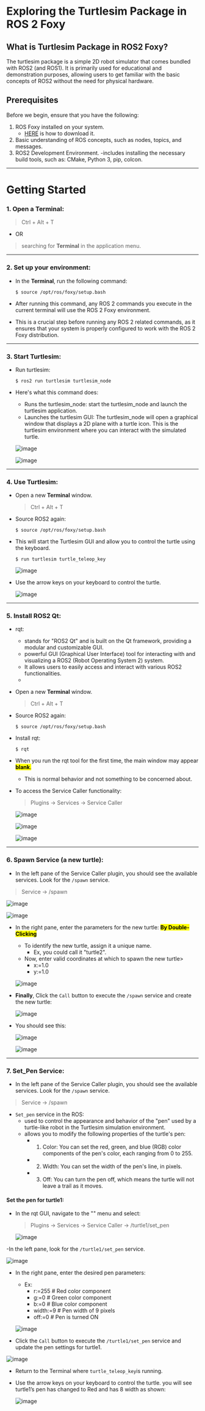 # Exploring the Turtlesim Package in ROS 2 Foxy

## What is Turtlesim Package in ROS2 Foxy?

The turtlesim package is a simple 2D robot simulator that comes bundled with ROS2 (and ROS1). It is primarily used for educational and demonstration purposes, allowing users to get familiar with the basic concepts of ROS2 without the need for physical hardware.

## Prerequisites

Before we begin, ensure that you have the following:

1.  ROS Foxy installed on your system.
    - [HERE](https://github.com/alanoudmk/Install-ROS2-Foxy-on-Ubuntu-20.04) is how to download it.
2.  Basic understanding of ROS concepts, such as nodes, topics, and messages.
3.  ROS2 Development Environment.
     -includes installing the necessary build tools, such as: CMake, Python 3, pip, colcon. 



*****

# Getting Started


### 1. Open a **Terminal**: 
   > Ctrl + Alt + T
  - OR
   > searching for **Terminal** in the application menu.



***


### 2. Set up your environment: 
- In the **Terminal**, run the following command:

  ```
  $ source /opt/ros/foxy/setup.bash
  ```

- After running this command, any ROS 2 commands you execute in the current terminal will use the ROS 2 Foxy environment.
- This is a crucial step before running any ROS 2 related commands, as it ensures that your system is properly configured to work with the ROS 2 Foxy distribution.



***



### 3. Start Turtlesim:

- Run turtlesim:

    ```
    $ ros2 run turtlesim turtlesim_node
    ```

- Here's what this command does:
    - Runs the turtlesim_node: start the turtlesim_node and launch the turtlesim application.
    - Launches the turtlesim GUI: The turtlesim_node will open a graphical window that displays a 2D plane with a turtle icon. This is the turtlesim environment where you can interact with the simulated turtle.
      
  ![image](https://github.com/alanoudmk/ROS2-Turtlesim-Controller/assets/127528672/403ec57d-af8e-4367-8391-ff4c9378c877)

  ![image](https://github.com/alanoudmk/ROS2-Turtlesim-Controller/assets/127528672/3acf9001-4cfe-49f2-a2b1-9f6153a0665c)




***



### 4. Use Turtlesim:
- Open a new **Terminal** window.
  > Ctrl + Alt + T
- Source ROS2 again: 
  
  ```
  $ source /opt/ros/foxy/setup.bash
  ```

- This will start the Turtlesim GUI and allow you to control the turtle using the keyboard.

  
  ```
  $ run turtlesim turtle_teleop_key
  ```
  
  ![image](https://github.com/alanoudmk/ROS2-Turtlesim-Controller/assets/127528672/89574278-2bf4-42fc-a1fa-bab060af94cc)

- Use the arrow keys on your keyboard to control the turtle.

  ![image](https://github.com/alanoudmk/ROS2-Turtlesim-Controller/assets/127528672/d929d337-16ce-4175-b1b9-4bc0e52a2694)



***




### 5. Install ROS2 Qt:

- rqt:
    - stands for "ROS2 Qt" and is built on the Qt framework, providing a modular and customizable GUI.
    - powerful GUI (Graphical User Interface) tool for interacting with and visualizing a ROS2 (Robot Operating System 2) system.
    - It allows users to easily access and interact with various ROS2 functionalities.
    - 
- Open a new **Terminal** window.
  > Ctrl + Alt + T
  
- Source ROS2 again: 
  
  ```
  $ source /opt/ros/foxy/setup.bash
  ```

- Install rqt:
  
  ```
  $ rqt
  ```

- When you run the rqt tool for the first time, the main window may appear <mark>**blank**<mark>.
    - This is normal behavior and not something to be concerned about.
- To access the Service Caller functionality:
    > Plugins  ->  Services  ->  Service Caller
    
  ![image](https://github.com/alanoudmk/ROS2-Turtlesim-Controller/assets/127528672/6a67825a-ef99-42f2-b1f7-31f84f140882)

  ![image](https://github.com/alanoudmk/ROS2-Turtlesim-Controller/assets/127528672/42875025-cac6-445e-bcdb-18d5431eeabc)

  ![image](https://github.com/alanoudmk/ROS2-Turtlesim-Controller/assets/127528672/cdc7d52a-4928-479d-9141-64381e6d25e1)



***


### 6. Spawn Service (a new turtle):

- In the left pane of the Service Caller plugin, you should see the available services. Look for the ```/spawn``` service.
> Service  ->   /spawn 

  ![image](https://github.com/alanoudmk/ROS2-Turtlesim-Controller/assets/127528672/183f93d4-cbe0-4b04-81de-36809bf951f3)

  ![image](https://github.com/alanoudmk/ROS2-Turtlesim-Controller/assets/127528672/d600c43c-5f8b-455d-a0c4-f1a950eed9f7)

- In the right pane, enter the parameters for the new turtle:
<mark>**By Double-Clicking**<mark>
    - To identify the new turtle, assign it a unique name.
        - Ex, you could call it "turtle2".
    - Now, enter valid coordinates at which to spawn the new turtle>
        - x:=1.0
        - y:=1.0

  ![image](https://github.com/alanoudmk/ROS2-Turtlesim-Controller/assets/127528672/4c76dc97-d41d-4bef-a450-97065b3e59c4)


- **Finally**, Click the ``Call`` button to execute the ``/spawn`` service and create the new turtle:

  ![image](https://github.com/alanoudmk/ROS2-Turtlesim-Controller/assets/127528672/447c3cd5-aa62-48a5-a9ec-9a1a8947eba9)

- You should see this:
  
  ![image](https://github.com/alanoudmk/ROS2-Turtlesim-Controller/assets/127528672/88e0ed40-1e86-4318-9301-23527f435bbd)
  
  ![image](https://github.com/alanoudmk/ROS2-Turtlesim-Controller/assets/127528672/925fac8a-6ec1-4e1f-ba6d-a861fbd44415)




***


### 7. Set_Pen Service:

- In the left pane of the Service Caller plugin, you should see the available services. Look for the ```/spawn``` service.
> Service  ->   /spawn 


- ``Set_pen`` service in the ROS:
    - used to control the appearance and behavior of the "pen" used by a turtle-like robot in the Turtlesim simulation environment.
    -  allows you to modify the following properties of the turtle's pen:
          - 1. Color: You can set the red, green, and blue (RGB) color components of the pen's color, each ranging from 0 to 255.
          - 2. Width: You can set the width of the pen's line, in pixels.
          - 3. Off: You can turn the pen off, which means the turtle will not leave a trail as it moves.
            

#### Set the pen for turtle1:

- In the rqt GUI, navigate to the "" menu and select:
  > Plugins  ->  Services  ->   Service Caller  ->  /turtle1/set_pen

  ![image](https://github.com/alanoudmk/ROS2-Turtlesim-Controller/assets/127528672/b2820475-daf0-440b-b304-809306480723)

-In the left pane, look for the ``/turtle1/set_pen`` service.

  ![image](https://github.com/alanoudmk/ROS2-Turtlesim-Controller/assets/127528672/a091f8a4-3db0-4fdb-a15e-e2e72f9c1353)

- In the right pane, enter the desired pen parameters:
    - Ex:
      - r:=255    # Red color component
      - g:=0      # Green color component
      - b:=0      # Blue color component
      - width:=9  # Pen width of 9 pixels
      - off:=0    # Pen is turned ON
  
  ![image](https://github.com/alanoudmk/ROS2-Turtlesim-Controller/assets/127528672/4e0195ee-de11-4ab1-bbb8-73d50454c276)


-  Click the ``Call`` button to execute the ``/turtle1/set_pen`` service and update the pen settings for turtle1.

  ![image](https://github.com/alanoudmk/ROS2-Turtlesim-Controller/assets/127528672/fca27c56-89ed-4122-bed8-61a8b508f5e7)

- Return to the Terminal where ``turtle_teleop_key``is running.
- Use the arrow keys on your keyboard to control the turtle. you will see turtle1’s pen has changed to Red and has 8 width as shown:

  ![image](https://github.com/alanoudmk/ROS2-Turtlesim-Controller/assets/127528672/793edf1e-137b-42d7-ab6a-d98794e09bdd)

